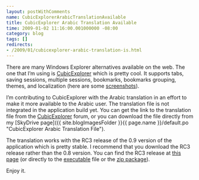 ```yaml
---
layout: postWithComments
name: CubicExplorerArabicTranslationAvailable
title: CubicExplorer Arabic Translation Available
time: 2009-01-02 11:16:00.001000000 -08:00
category: blog
tags: []
redirects:
- /2009/01/cubicexplorer-arabic-translation-is.html
---
```

There are many Windows Explorer alternatives available on the web. The one that I’m using is [CubicExplorer](http://www.cubicreality.com/cubicexplorer/download/ "Download CubicExplorer 0.8 (Freeware)") which is pretty cool. It supports tabs, saving sessions, multiple sessions, bookmarks, bookmarks grouping, themes, and localization (here are some [screenshots](http://www.cubicreality.com/cubicexplorer/screenshots/ "Screenshots of CubicExplorer")).

I’m contributing to CubicExplorer with the Arabic translation in an effort to make it more available to the Arabic user. The translation file is not integrated in the application build yet. You can get the link to the translation file from the [CubicExplorer](http://www.cubicreality.com/forum/index.php?topic=874.0 "CubicExplorer Arabic Translation Page") forum, or you can download the file directly from my [SkyDrive page]({{ site.blogImagesFolder }}{{ page.name }}/default.po "CubicExplorer Arabic Translation File").

The translation works with the RC3 release of the 0.9 version of the application which is pretty stable. I recommend that you download the RC3 release rather than the 0.8 version. You can find the RC3 release at [this page](http://www.cubicreality.com/forum/index.php?topic=791.0 "Download CubicExplorer 0.9 RC3 (Freeware)") (or directly to the [executable](http://cubicreality.pp.fi/files/ce/CubicExplorer_0.90rc3_Setup.exe "Download CubicExplorer 0.9 RC3 (Freeware - Executable)") file or the [zip package](http://cubicreality.pp.fi/files/ce/CubicExplorer_0.90rc3.zip "Download CubicExplorer 0.9 RC3 (Freeware - zip package)")).

Enjoy it.
